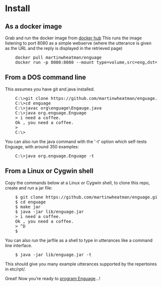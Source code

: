 # Install
## As a docker image
Grab and run the docker image from
[docker hub](https://hub.docker.com/r/martinwheatman/enguage)
This runs the image listening to port 8080 as a simple webserve (where the utterance is given as the URL and the reply is displayed in the retrieved page)
<pre>
    docker pull martinwheatman/enguage
    docker run -p 8080:8080 --mount type=volume,src=eng,dst=/var/local/eng
</pre>
## From a DOS command line
This assumes you have git and java installed.
<pre>
    C:\>git clone https://github.com/martinwheatman/enguage.git
    C:\>cd enguage
    C:\>javac org\enguage\Engauge.java
    C:\>java org.enguage.Enguage
    > i need a coffee.
    Ok , you need a coffee.
    > <Crt-Z>
    C:\>
</pre>
You can also run the java command with the '-t' option which self-tests Enguage,
with around 350 examples:
<pre>
    C:\>java org.enguage.Enguage -t
</pre>

## From a Linux or Cygwin shell
Copy the commands below at a Linux or Cygwin shell, to clone this repo,
create and run a jar file:
<pre>
    $ git clone https://github.com/martinwheatman/enguage.git
    $ cd enguage
    $ make jar
    $ java -jar lib/enguage.jar
    > i need a coffee.
    Ok , you need a coffee.
    > ^D
    $
</pre>
You can also run the jarfile as a shell to type in utterances like a 
command line interface.
<pre>
    $ java -jar lib/enguage.jar -t
</pre>
This should give you many example utterances supported by the repertoires 
in etc/rpt/.

Great!
Now you’re ready to [program Enguage](./programming.md)…!
